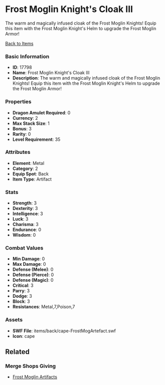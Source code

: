 # Frost Moglin Knight's Cloak III

The warm and magically infused cloak of the Frost Moglin Knights! Equip this item with the Frost Moglin Knight's Helm to upgrade the Frost Moglin Armor!

[Back to Items](../items.md)

### Basic Information

- **ID**: 17798
- **Name**: Frost Moglin Knight&#039;s Cloak III
- **Description**: The warm and magically infused cloak of the Frost Moglin Knights! Equip this item with the Frost Moglin Knight&#039;s Helm to upgrade the Frost Moglin Armor!

### Properties

- **Dragon Amulet Required**: 0
- **Currency**: 2
- **Max Stack Size**: 1
- **Bonus**: 3
- **Rarity**: 0
- **Level Requirement**: 35

### Attributes

- **Element**: Metal
- **Category**: 2
- **Equip Spot**: Back
- **Item Type**: Artifact

### Stats

- **Strength**: 3
- **Dexterity**: 3
- **Intelligence**: 3
- **Luck**: 3
- **Charisma**: 3
- **Endurance**: 0
- **Wisdom**: 0

### Combat Values

- **Min Damage**: 0
- **Max Damage**: 0
- **Defense (Melee)**: 0
- **Defense (Pierce)**: 0
- **Defense (Magic)**: 0
- **Critical**: 3
- **Parry**: 3
- **Dodge**: 3
- **Block**: 3
- **Resistances**: Metal,7,Poison,7

### Assets

- **SWF File**: items/back/cape-FrostMogArtefact.swf
- **Icon**: cape

## Related

### Merge Shops Giving

- [Frost Moglin Artifacts](../merge-shops/285-frost-moglin-artifacts.md)

